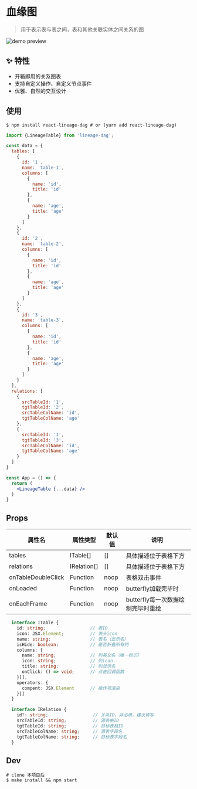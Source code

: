 # 血缘图

> 用于表示表与表之间，表和其他关联实体之间关系的图

![demo preview](https://img.alicdn.com/imgextra/i4/O1CN01ou8wTq20SQv4AnedD_!!6000000006848-1-tps-1337-761.gif)

## ✨ 特性

- 开箱即用的关系图表
- 支持自定义操作、自定义节点事件
- 优雅、自然的交互设计

## 使用

```shell
$ npm install react-lineage-dag # or (yarn add react-lineage-dag)
```

```jsx
import {LineageTable} from 'lineage-dag';

const data = {
  tables: [
    {
      id: '1',
      name: 'table-1',
      columns: [
        {
          name: 'id',
          title: 'id'
        },
        {
          name: 'age',
          title: 'age'
        }
      ]
    },
    {
      id: '2',
      name: 'table-2',
      columns: [
        {
          name: 'id',
          title: 'id'
        },
        {
          name: 'age',
          title: 'age'
        }
      ]      
    },
    {
      id: '3',
      name: 'table-3',
      columns: [
        {
          name: 'id',
          title: 'id'
        },
        {
          name: 'age',
          title: 'age'
        }
      ]      
    }    
  ],
  relations: [
    {
      srcTableId: '1',
      tgtTableId: '2',
      srcTableColName: 'id',
      tgtTableColName: 'age'
    },
    {
      srcTableId: '1',
      tgtTableId: '3',
      srcTableColName: 'id',
      tgtTableColName: 'age'
    }
  ]
}

const App = () => {
  return (
    <LineageTable {...data} />
  )
}
```

## Props

| 属性名 | 属性类型 | 默认值 |  说明 |
| ---- | ---- | ---- | ---- |
| tables | ITable[] | [] | 具体描述位于表格下方 |
| relations | IRelation[] | [] | 具体描述位于表格下方 |
| onTableDoubleClick | Function | noop | 表格双击事件 |
| onLoaded | Function | noop | butterfly加载完毕时 |
| onEachFrame | Function | noop | butterfly每一次数据绘制完毕时重绘 |

```ts
  interface ITable {
    id: string;                 // 表ID
    icon: JSX.Element;          // 表头icon
    name: string;               // 表名（显示名）
    isHide: boolean;            // 是否折叠所有列
    columns: {
      name: string;             // 列英文名（唯一标识）
      icon: string;             // 列icon
      title: string;            // 列显示名
      onClick: () => void;      // 点击回调函数
    }[],
    operators: {
      compent: JSX.Element      // 操作项渲染
    }[]
  }

  interface IRelation {
    id?: string;                 // 关系ID，非必填，建议填写
    srcTableId: string;          // 源表格ID
    tgtTableId: string;          // 目标表格ID
    srcTableColName: string;     // 源表字段名
    tgtTableColName: string;     // 目标表字段名
  }
```

## Dev

```shell
# clone 本项目后
$ make install && npm start
```
